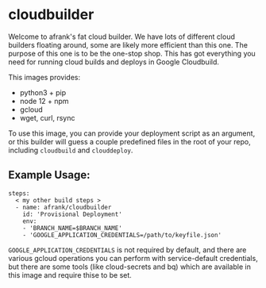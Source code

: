 # cloudbuilder

Welcome to afrank's fat cloud builder. We have lots of different cloud builders floating around, some are likely more efficient than this one. The purpose of this one is to be the one-stop shop. This has got everything you need for running cloud builds and deploys in Google Cloudbuild. 

This images provides:
- python3 + pip
- node 12 + npm
- gcloud
- wget, curl, rsync

To use this image, you can provide your deployment script as an argument, or this builder will guess a couple predefined files in the root of your repo, including `cloudbuild` and `clouddeploy`.

## Example Usage:

```
steps:
  < my other build steps >
  - name: afrank/cloudbuilder
    id: 'Provisional Deployment'
    env:
    - 'BRANCH_NAME=$BRANCH_NAME'
    - 'GOOGLE_APPLICATION_CREDENTIALS=/path/to/keyfile.json'
```

`GOOGLE_APPLICATION_CREDENTIALS` is not required by default, and there are various gcloud operations you can perform with service-default credentials, but there are some tools (like cloud-secrets and bq) which are available in this image and require thise to be set. 
